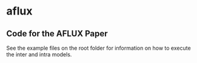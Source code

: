 # aflux
Code for the AFLUX Paper
---

See the example files on the root folder for information on how to execute the inter and intra models.
